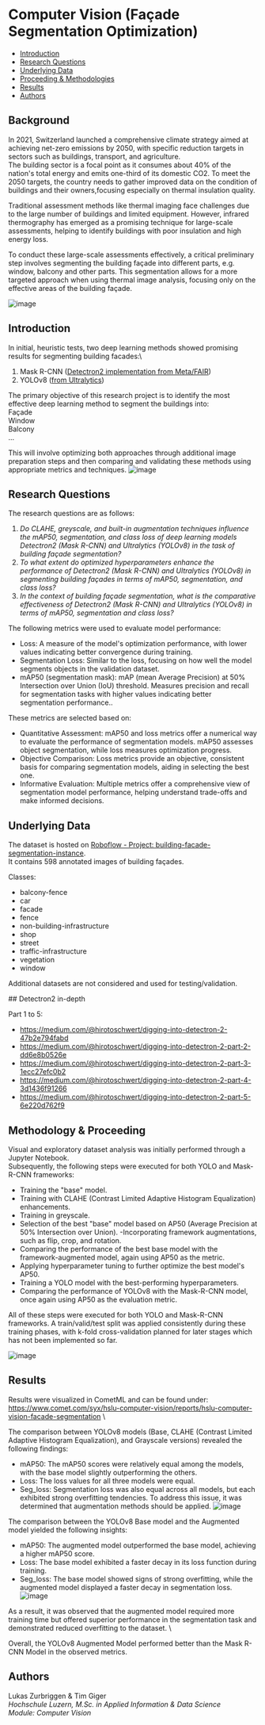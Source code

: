 # Computer Vision (Façade Segmentation Optimization)

* [Introduction](#introduction)
* [Research Questions](#research-questions)
* [Underlying Data](#underlying-data)
* [Proceeding & Methodologies](#proceeding---methodologies)
* [Results](#results)
* [Authors](#authors)

## Background 

In 2021, Switzerland launched a comprehensive climate strategy aimed at achieving net-zero emissions by 2050, with specific reduction targets in sectors such as buildings, transport, and agriculture.\
The building sector is a focal point as it consumes about 40% of the nation's total energy and emits one-third of its domestic CO2. To meet the 2050 targets, the country needs to gather improved data on the condition of buildings and their owners,focusing especially on thermal insulation quality.

Traditional assessment methods like thermal imaging face challenges due to the large number of buildings and limited equipment.
However, infrared thermography has emerged as a promising technique for large-scale assessments, helping to identify buildings with poor insulation and high energy loss.

To conduct these large-scale assessments effectively, a critical preliminary step involves segmenting the building façade into different parts, e.g. window, balcony and other parts. 
This segmentation allows for a more targeted approach when using thermal image analysis, focusing only on the effective areas of the building façade.

![image](https://github.com/syX113/hslu-cv-facades/assets/118247293/8430ac29-b550-464f-bb34-3ec3128c3f91)


## Introduction 

In initial, heuristic tests, two deep learning methods showed promising results for segmenting building facades:\
1. Mask R-CNN ([Detectron2 implementation from Meta/FAIR](https://ai.meta.com/tools/detectron2/))
2. YOLOv8 ([from Ultralytics](https://docs.ultralytics.com))

The primary objective of this research project is to identify the most effective deep learning method to segment the buildings into: \
Façade \
Window \
Balcony \
...

This will involve optimizing both approaches through additional image preparation steps and then comparing and validating these methods using appropriate metrics and techniques.
![image](https://github.com/syX113/hslu-cv-facades/assets/118247293/f19e31ad-5728-46f1-b7cf-ccf46be06ae2)

## Research Questions 

The research questions are as follows:

1. *Do CLAHE, greyscale, and built-in augmentation techniques influence the mAP50, segmentation, and class loss of deep learning models Detectron2 (Mask R-CNN) and Ultralytics (YOLOv8) in the task of building façade segmentation?*
2. *To what extent do optimized hyperparameters enhance the performance of Detectron2 (Mask R-CNN) and Ultralytics (YOLOv8) in segmenting building façades in terms of mAP50, segmentation, and class loss?*
3. *In the context of building façade segmentation, what is the comparative effectiveness of Detectron2 (Mask R-CNN) and Ultralytics (YOLOv8) in terms of mAP50, segmentation and class loss?*

The following metrics were used to evaluate model performance: 
- Loss: A measure of the model's optimization performance, with lower values indicating better convergence during training.
- Segmentation Loss: Similar to the loss, focusing on how well the model segments objects in the validation dataset.
- mAP50 (segmentation mask): mAP (mean Average Precision) at 50% Intersection over Union (IoU) threshold. Measures precision and recall for segmentation tasks with higher values indicating better segmentation performance..

These metrics are selected based on:
- Quantitative Assessment: mAP50 and loss metrics offer a numerical way to evaluate the performance of segmentation models. mAP50 assesses object segmentation, while loss measures optimization progress.
- Objective Comparison: Loss metrics provide an objective, consistent basis for comparing segmentation models, aiding in selecting the best one.
- Informative Evaluation: Multiple metrics offer a comprehensive view of segmentation model performance, helping understand trade-offs and make informed decisions.


## Underlying Data

The dataset is hosted on [Roboflow - Project: building-facade-segmentation-instance](https://universe.roboflow.com/building-facade/building-facade-segmentation-instance).\
It contains 598 annotated images of building façades.

Classes:
- balcony-fence
- car
- facade
- fence
- non-building-infrastructure
- shop
- street
- traffic-infrastructure
- vegetation
- window

Additional datasets are not considered and used for testing/validation.

## Detectron2 in-depth

Part 1 to 5:
- https://medium.com/@hirotoschwert/digging-into-detectron-2-47b2e794fabd
- https://medium.com/@hirotoschwert/digging-into-detectron-2-part-2-dd6e8b0526e
- https://medium.com/@hirotoschwert/digging-into-detectron-2-part-3-1ecc27efc0b2
- https://medium.com/@hirotoschwert/digging-into-detectron-2-part-4-3d1436f91266
- https://medium.com/@hirotoschwert/digging-into-detectron-2-part-5-6e220d762f9


## Methodology & Proceeding 

Visual and exploratory dataset analysis was initially performed through a Jupyter Notebook. \
Subsequently, the following steps were executed for both YOLO and Mask-R-CNN frameworks:

- Training the "base" model.
- Training with CLAHE (Contrast Limited Adaptive Histogram Equalization) enhancements.
- Training in greyscale.
- Selection of the best "base" model based on AP50 (Average Precision at 50% Intersection over Union).
-Incorporating framework augmentations, such as flip, crop, and rotation.
- Comparing the performance of the best base model with the framework-augmented model, again using AP50 as the metric.
- Applying hyperparameter tuning to further optimize the best model's AP50.
- Training a YOLO model with the best-performing hyperparameters.
- Comparing the performance of YOLOv8 with the Mask-R-CNN model, once again using AP50 as the evaluation metric.

All of these steps were executed for both YOLO and Mask-R-CNN frameworks. A train/valid/test split was applied consistently during these training phases, with k-fold cross-validation planned for later stages which has not been implemented so far. 

![image](https://github.com/syX113/hslu-cv-facades/assets/118247293/e05f4602-5718-47ea-8f70-c28979976680)

## Results

Results were visualized in CometML and can be found under: https://www.comet.com/syx/hslu-computer-vision/reports/hslu-computer-vision-facade-segmentation \

The comparison between YOLOv8 models (Base, CLAHE (Contrast Limited Adaptive Histogram Equalization), and Grayscale versions) revealed the following findings:
- mAP50: The mAP50 scores were relatively equal among the models, with the base model slightly outperforming the others.
- Loss: The loss values for all three models were equal.
- Seg_loss: Segmentation loss was also equal across all models, but each exhibited strong overfitting tendencies. To address this issue, it was determined that augmentation methods should be applied.
![image](https://github.com/syX113/hslu-cv-facades/assets/118247293/0ab18a68-ef9f-4745-b2e9-352b731395ab)

The comparison between the YOLOv8 Base model and the Augmented model yielded the following insights:
- mAP50: The augmented model outperformed the base model, achieving a higher mAP50 score.
- Loss: The base model exhibited a faster decay in its loss function during training.
- Seg_loss: The base model showed signs of strong overfitting, while the augmented model displayed a faster decay in segmentation loss.
![image](https://github.com/syX113/hslu-cv-facades/assets/118247293/8d66b453-0028-448e-a154-5460f6620fcd)

As a result, it was observed that the augmented model required more training time but offered superior performance in the segmentation task and demonstrated reduced overfitting to the dataset. \



Overall, the YOLOv8 Augmented Model performed better than the Mask R-CNN Model in the observed metrics. 

## Authors

Lukas Zurbriggen & Tim Giger\
*Hochschule Luzern, M.Sc. in Applied Information & Data Science*\
*Module: Computer Vision*
